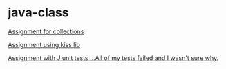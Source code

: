 # java-class
[Assignment for collections](https://github.com/crisbc/java-class/tree/master/gradeSort)

[Assignment using kiss lib](https://github.com/crisbc/gradesort)


[Assignment with J unit tests ...All of my tests failed and I wasn't sure why.](https://github.com/crisbc/java-class/tree/JunitTests/gradeSortJunit/test)
